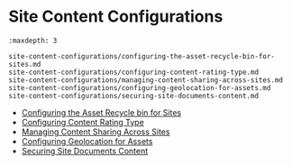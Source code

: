 # Site Content Configurations

```{toctree}
:maxdepth: 3

site-content-configurations/configuring-the-asset-recycle-bin-for-sites.md
site-content-configurations/configuring-content-rating-type.md
site-content-configurations/managing-content-sharing-across-sites.md
site-content-configurations/configuring-geolocation-for-assets.md
site-content-configurations/securing-site-documents-content.md
```

* [Configuring the Asset Recycle bin for Sites](./site-content-configurations/configuring-the-asset-recycle-bin-for-sites.md)
* [Configuring Content Rating Type](./site-content-configurations/configuring-content-rating-type.md)
* [Managing Content Sharing Across Sites](./site-content-configurations/managing-content-sharing-across-sites.md)
* [Configuring Geolocation for Assets](./site-content-configurations/configuring-geolocation-for-assets.md)
* [Securing Site Documents Content](./site-content-configurations/securing-site-documents-content.md)
